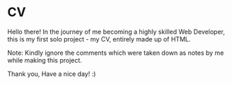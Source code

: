 # CV

Hello there!
In the journey of me becoming a highly skilled Web Developer, this is my first solo project - my CV, entirely made up of HTML.

Note: Kindly ignore the comments which were taken down as notes by me while making this project.

Thank you, Have a nice day! :)
